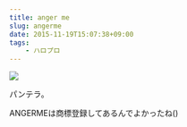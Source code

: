 ```yaml
---
title: anger me
slug: angerme
date: 2015-11-19T15:07:38+09:00
tags:
    - ハロプロ
---
```

![ ](/img/151119.png)

パンテラ。

ANGERMEは商標登録してあるんでよかったね()
